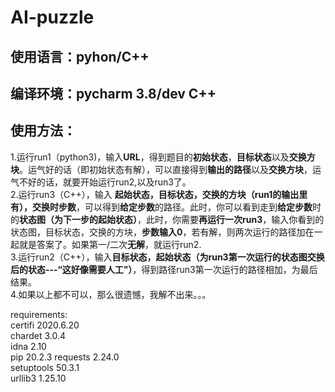 # AI-puzzle
## 使用语言：pyhon/C++
## 编译环境：pycharm 3.8/dev C++
## 使用方法：
1.运行run1（python3)，输入**URL**，得到题目的**初始状态**，**目标状态**以及**交换方块**。运气好的话（即初始状态有解），可以直接得到**输出的路径**以及**交换方块**，运气不好的话，就要开始运行run2,以及run3了。  
2.运行run3（C++），输入 **起始状态，目标状态，交换的方块（run1的输出里有），交换时步数**，可以得到**给定步数**的路径。此时，你可以看到走到**给定步数**时的**状态图（为下一步的起始状态）**，此时，你需要**再运行一次run3**，输入你看到的状态图，目标状态，交换的方块，**步数输入0**，若有解，则两次运行的路径加在一起就是答案了。如果第一/二次**无解**，就运行run2.  
3.运行run2（C++），输入**目标状态，起始状态（为run3第一次运行的状态图交换后的状态---“这好像需要人工”）**，得到路径run3第一次运行的路径相加，为最后结果。  
4.如果以上都不可以，那么很遗憾，我解不出来。。。  

requirements:  
certifi 2020.6.20  
chardet 3.0.4  
idna 2.10  
pip 20.2.3
requests 2.24.0  
setuptools 50.3.1  
urllib3 1.25.10
